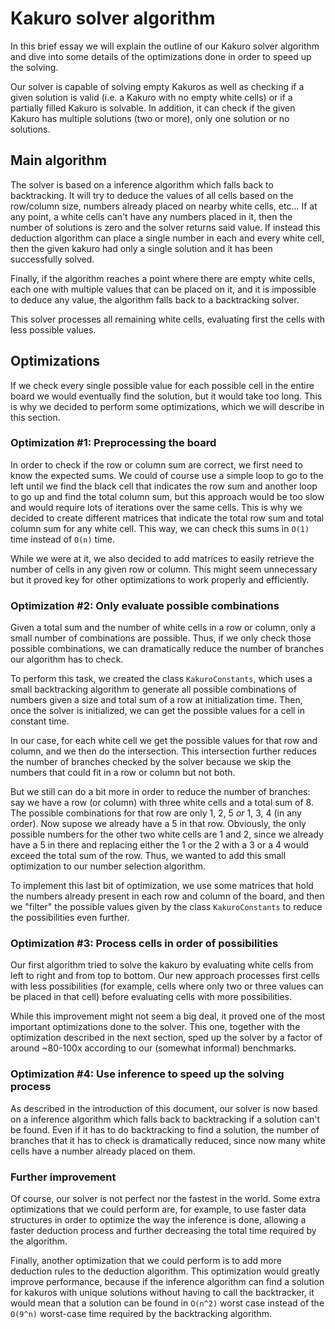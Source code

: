 # Kakuro solver algorithm

In this brief essay we will explain the outline of our Kakuro solver algorithm and dive into some details of the optimizations done in order to speed up the solving.

Our solver is capable of solving empty Kakuros as well as checking if a given solution is valid (i.e. a Kakuro with no empty white cells) or if a partially filled Kakuro is solvable. In addition, it can check if the given Kakuro has multiple solutions (two or more), only one solution or no solutions.



## Main algorithm

The solver is based on a inference algorithm which falls back to backtracking. It will try to deduce the values of all cells based on the row/column size, numbers already placed on nearby white cells, etc... If at any point, a white cells can't have any numbers placed in it, then the number of solutions is zero and the solver returns said value. If instead this deduction algorithm can place a single number in each and every white cell, then the given kakuro had only a single solution and it has been successfully solved.

Finally, if the algorithm reaches a point where there are empty white cells, each one with multiple values that can be placed on it, and it is impossible to deduce any value, the algorithm falls back to a backtracking solver.

This solver processes all remaining white cells, evaluating first the cells with less possible values.


## Optimizations

If we check every single possible value for each possible cell in the entire board we would eventually find the solution, but it would take too long. This is why we decided to perform some optimizations, which we will describe in this section.



### Optimization #1: Preprocessing the board

In order to check if the row or column sum are correct, we first need to know the expected sums. We could of course use a simple loop to go to the left until we find the black cell that indicates the row sum and another loop to go up and find the total column sum, but this approach would be too slow and would require lots of iterations over the same cells. This is why we decided to create different matrices that indicate the total row sum and total column sum for any white cell. This way, we can check this sums in `O(1)` time instead of `O(n)` time.

While we were at it, we also decided to add matrices to easily retrieve the number of cells in any given row or column. This might seem unnecessary but it proved key for other optimizations to work properly and efficiently.



### Optimization #2: Only evaluate possible combinations

Given a total sum and the number of white cells in a row or column, only a small number of combinations are possible. Thus, if we only check those possible combinations, we can dramatically reduce the number of branches our algorithm has to check.

To perform this task, we created the class `KakuroConstants`, which uses a small backtracking algorithm to generate all possible combinations of numbers given a size and total sum of a row at initialization time. Then, once the solver is initialized, we can get the possible values for a cell in constant time.

In our case, for each white cell we get the possible values for that row and column, and we then do the intersection. This intersection further reduces the number of branches checked by the solver because we skip the numbers that could fit in a row or column but not both.

But we still can do a bit more in order to reduce the number of branches: say we have a row (or column) with three white cells and a total sum of 8. The possible combinations for that row are only 1, 2, 5 _or_ 1, 3, 4 (in any order). Now supose we already have a 5 in that row. Obviously, the only possible numbers for the other two white cells are 1 and 2, since we already have a 5 in there and replacing either the 1 or the 2 with a 3 or a 4 would exceed the total sum of the row. Thus, we wanted to add this small optimization to our number selection algorithm.

To implement this last bit of optimization, we use some matrices that hold the numbers already present in each row and column of the board, and then we "filter" the possible values given by the class `KakuroConstants` to reduce the possibilities even further.


### Optimization #3: Process cells in order of possibilities

Our first algorithm tried to solve the kakuro by evaluating white cells from left to right and from top to bottom. Our new approach processes first cells with less possibilities (for example, cells where only two or three values can be placed in that cell) before evaluating cells with more possibilities.

While this improvement might not seem a big deal, it proved one of the most important optimizations done to the solver. This one, together with the optimization described in the next section, sped up the solver by a factor of around ~80-100x according to our (somewhat informal) benchmarks.


### Optimization #4: Use inference to speed up the solving process

As described in the introduction of this document, our solver is now based on a inference algorithm which falls back to backtracking if a solution can't be found. Even if it has to do backtracking to find a solution, the number of branches that it has to check is dramatically reduced, since now many white cells have a number already placed on them.


### Further improvement

Of course, our solver is not perfect nor the fastest in the world. Some extra optimizations that we could perform are, for example, to use faster data structures in order to optimize the way the inference is done, allowing a faster deduction process and further decreasing the total time required by the algorithm.

Finally, another optimization that we could perform is to add more deduction rules to the deduction algorithm. This optimization would greatly improve performance, because if the inference algorithm can find a solution for kakuros with unique solutions without having to call the backtracker, it would mean that a solution can be found in `O(n^2)` worst case instead of the `O(9^n)` worst-case time required by the backtracking algorithm.
